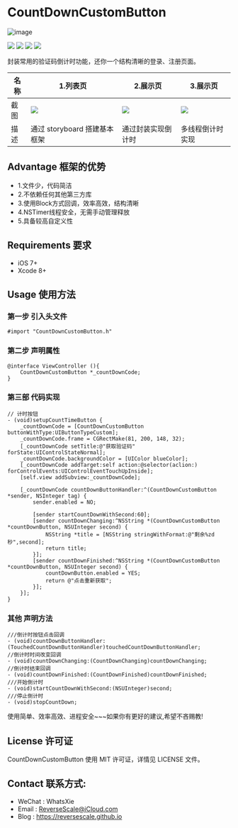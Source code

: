 # CountDownCustomButton

![image](http://og1yl0w9z.bkt.clouddn.com/17-7-4/60056879.jpg)

![](https://img.shields.io/badge/platform-iOS-red.svg) ![](https://img.shields.io/badge/language-Objective--C-orange.svg) ![](https://img.shields.io/badge/download-254K-brightgreen.svg
) ![](https://img.shields.io/badge/license-MIT%20License-brightgreen.svg) 

封装常用的验证码倒计时功能，还你一个结构清晰的登录、注册页面。

| 名称 |1.列表页 |2.展示页 |3.展示页 |
| ------------- | ------------- | ------------- | ------------- |
| 截图 | ![](http://og1yl0w9z.bkt.clouddn.com/17-12-20/88577558.jpg) | ![](http://og1yl0w9z.bkt.clouddn.com/17-12-20/91906539.jpg) | ![](http://og1yl0w9z.bkt.clouddn.com/17-12-20/9541158.jpg) |
| 描述 | 通过 storyboard 搭建基本框架 | 通过封装实现倒计时 | 多线程倒计时实现 |

## Advantage 框架的优势
* 1.文件少，代码简洁
* 2.不依赖任何其他第三方库
* 3.使用Block方式回调，效率高效，结构清晰
* 4.NSTimer线程安全，无需手动管理释放
* 5.具备较高自定义性

## Requirements 要求
* iOS 7+
* Xcode 8+

## Usage 使用方法
### 第一步 引入头文件
```
#import "CountDownCustomButton.h"
```
### 第二步 声明属性
```
@interface ViewController (){
    CountDownCustomButton *_countDownCode;
}
```
### 第三部 代码实现
```
// 计时按钮
- (void)setupCountTimeButton {
    _countDownCode = [CountDownCustomButton buttonWithType:UIButtonTypeCustom];
    _countDownCode.frame = CGRectMake(81, 200, 148, 32);
    [_countDownCode setTitle:@"获取验证码" forState:UIControlStateNormal];
    _countDownCode.backgroundColor = [UIColor blueColor];
    [_countDownCode addTarget:self action:@selector(aclion:) forControlEvents:UIControlEventTouchUpInside];
    [self.view addSubview:_countDownCode];
    
    [_countDownCode countDownButtonHandler:^(CountDownCustomButton *sender, NSInteger tag) {
        sender.enabled = NO;
        
        [sender startCountDownWithSecond:60];
        [sender countDownChanging:^NSString *(CountDownCustomButton *countDownButton, NSUInteger second) {
            NSString *title = [NSString stringWithFormat:@"剩余%zd秒",second];
            return title;
        }];
        [sender countDownFinished:^NSString *(CountDownCustomButton *countDownButton, NSUInteger second) {
            countDownButton.enabled = YES;
            return @"点击重新获取";
        }];
    }];
}
```
### 其他 声明方法
```
///倒计时按钮点击回调
- (void)countDownButtonHandler:(TouchedCountDownButtonHandler)touchedCountDownButtonHandler;
//倒计时时间改变回调
- (void)countDownChanging:(CountDownChanging)countDownChanging;
//倒计时结束回调
- (void)countDownFinished:(CountDownFinished)countDownFinished;
///开始倒计时
- (void)startCountDownWithSecond:(NSUInteger)second;
///停止倒计时
- (void)stopCountDown;
```

使用简单、效率高效、进程安全~~~如果你有更好的建议,希望不吝赐教!


## License 许可证
CountDownCustomButton 使用 MIT 许可证，详情见 LICENSE 文件。


## Contact 联系方式:
* WeChat : WhatsXie
* Email : ReverseScale@iCloud.com
* Blog : https://reversescale.github.io


